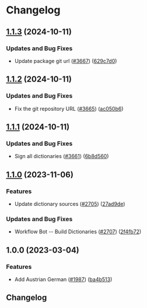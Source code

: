 # Changelog

## [1.1.3](https://github.com/khulnasoft/codetypo-dicts/compare/@codetypo/dict-de-at@1.1.2...@codetypo/dict-de-at@1.1.3) (2024-10-11)


### Updates and Bug Fixes

* Update package git url ([#3667](https://github.com/khulnasoft/codetypo-dicts/issues/3667)) ([629c7d0](https://github.com/khulnasoft/codetypo-dicts/commit/629c7d0a5e1bacad1d3874b1f8372edc3494ef97))

## [1.1.2](https://github.com/khulnasoft/codetypo-dicts/compare/@codetypo/dict-de-at@1.1.1...@codetypo/dict-de-at@1.1.2) (2024-10-11)


### Updates and Bug Fixes

* Fix the git repository URL ([#3665](https://github.com/khulnasoft/codetypo-dicts/issues/3665)) ([ac050b6](https://github.com/khulnasoft/codetypo-dicts/commit/ac050b697d57820109995e92fac5ccc32ced1723))

## [1.1.1](https://github.com/khulnasoft/codetypo-dicts/compare/@codetypo/dict-de-at@1.1.0...@codetypo/dict-de-at@1.1.1) (2024-10-11)


### Updates and Bug Fixes

* Sign all dictionaries ([#3661](https://github.com/khulnasoft/codetypo-dicts/issues/3661)) ([6b8d560](https://github.com/khulnasoft/codetypo-dicts/commit/6b8d560cf51a593458ce42bca415859f872cfc97))

## [1.1.0](https://github.com/khulnasoft/codetypo-dicts/compare/@codetypo/dict-de-at@1.0.0...@codetypo/dict-de-at@1.1.0) (2023-11-06)


### Features

* Update dictionary sources ([#2705](https://github.com/khulnasoft/codetypo-dicts/issues/2705)) ([27ad9de](https://github.com/khulnasoft/codetypo-dicts/commit/27ad9de120fc71bc1b9a2aacc4407c423aeee2fd))


### Updates and Bug Fixes

* Workflow Bot -- Build Dictionaries ([#2707](https://github.com/khulnasoft/codetypo-dicts/issues/2707)) ([2f4fb72](https://github.com/khulnasoft/codetypo-dicts/commit/2f4fb72ad0b370c78bdbc19f38ee6a452e767010))

## 1.0.0 (2023-03-04)


### Features

* Add Austrian German ([#1987](https://github.com/khulnasoft/codetypo-dicts/issues/1987)) ([ba4b513](https://github.com/khulnasoft/codetypo-dicts/commit/ba4b5134d6832fc20e1e897df358e93554591958))

## Changelog
